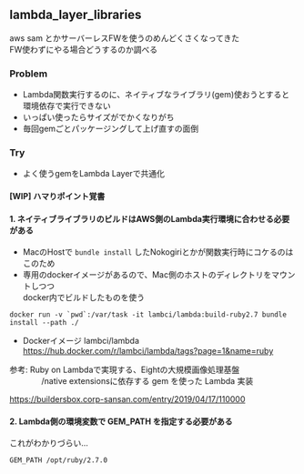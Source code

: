 ## lambda_layer_libraries
aws sam とかサーバーレスFWを使うのめんどくさくなってきた  
FW使わずにやる場合どうするのか調べる

### Problem 
- Lambda関数実行するのに、ネイティブなライブラリ(gem)使おうとすると  
環境依存で実行できない
- いっぱい使ったらサイズがでかくなりがち
- 毎回gemごとパッケージングして上げ直すの面倒

### Try
- よく使うgemをLambda Layerで共通化


#### [WIP] ハマりポイント覚書  

#### 1.  ネイティブライブラリのビルドはAWS側のLambda実行環境に合わせる必要がある
  - MacのHostで `bundle install` したNokogiriとかが関数実行時にコケるのはこのため
  - 専用のdockerイメージがあるので、Mac側のホストのディレクトリをマウントしつつ  
  docker内でビルドしたものを使う  
  ```shell
  docker run -v `pwd`:/var/task -it lambci/lambda:build-ruby2.7 bundle install --path ./
  ```
  
- Dockerイメージ  lambci/lambda  
https://hub.docker.com/r/lambci/lambda/tags?page=1&name=ruby


参考: Ruby on Lambdaで実現する、Eightの大規模画像処理基盤  
　　　　/native extensionsに依存する gem を使った Lambda 実装  
  
https://buildersbox.corp-sansan.com/entry/2019/04/17/110000  

#### 2.  Lambda側の環境変数で GEM_PATH を指定する必要がある  
これがわかりづらい...  
```
GEM_PATH /opt/ruby/2.7.0
```
